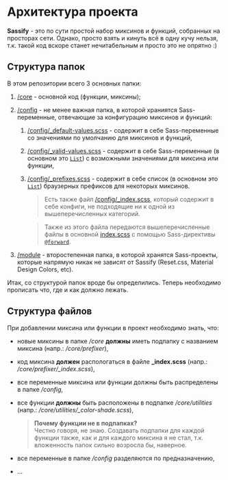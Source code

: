 # Архитектура проекта
**Sassify** - это по сути простой набор миксинов и функций, собранных на просторах сети. Однако, просто взять и кинуть всё в одну кучу нельзя, т.к. такой код вскоре станет нечитабельным и просто это не опрятно :)

## Структура папок
В этом репозитории всего 3 основных папки:

1. [/core](core/) - основной код (функции, миксины);
2. [/config](config/) - не менее важная папка, в которой храниятся Sass-переменные, отвечающие за конфигурацию миксинов и функций:
   1. [/config/_default-values.scss](config/_default-values.scss) - содержит в себе Sass-переменные со значениями по умолчанию для миксинов и функций,
   2. [/config/_valid-values.scss](config/_valid-values.scss) - содержит в себе Sass-переменные (в основном это [`List`](https://sass-lang.com/documentation/values/lists)) с возможными значениями для миксина или функции,
   3. [/config/_prefixes.scss](config/_prefixes.scss) - содержит в себе список (в основном это [`List`](https://sass-lang.com/documentation/values/lists)) браузерных префиксов для некоторых миксинов.

      > Есть также файл [/config/_index.scss](config/_index.scss), который содержит в себе конфиги, не подходящие ни к одной из вышеперечисленных категорий.

      > Также из этого файла передаются вышеперечисленные файлы в основной [index.scss](index.scss) с помощью Sass-директивы [`@forward`](https://sass-lang.com/documentation/at-rules/forward).

3. [/module](module/) - второстепенная папка, в которой хранятся Sass-проекты, которые напрямую никак не зависят от Sassify (Reset.css, Material Design Colors, etc).

Итак, со структурой папок вроде бы определились. Теперь необходимо прописать что, где и как должно лежать.

## Структура файлов
При добавлении миксина или функции в проект необходимо знать, что:

- новые миксины в папке _/core_ **должны** иметь подпапку с названием миксина (напр.: _/core/prefixer_),
- код миксина **должен** распологаться в файле **_index.scss** (напр.: */core/prefixer/_index.scss*),
- все переменные миксина или функции должны быть распределены в папке _/config_,
- все функции **должны** быть расположены в подпапке _/core/utilities_ (напр.: */core/utilities/_color-shade.scss*),

  > **Почему функции не в подпапках?**<br>
  > Честно говоря, не знаю. Создавать подпапки для каждой функции также, как и для каждого миксина я не стал, т.к. вложенность папок сильно возросла бы, наверное.

- все переменные в папке _/config_ разделяются по предназначению,
- ...
